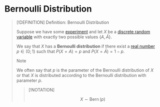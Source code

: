 # Bernoulli Distribution

>[!DEFINITION] Definition: Bernoulli Distribution
>
>Suppose we have some [experiment](../Experiments.md) and let $X$ be a [discrete random variable](Random%20Variables.md#Discrete%20Random%20Variables) with exactly two possible values $\{A, \bar{A}\}$.
>
>We say that $X$ has a **Bernoulli distribution** if there exist a [real number](../../Algebra/Fields/The%20Real%20Numbers/The%20Real%20Numbers.md) $p \in (0;1)$ such that $P(X = A) = p$ and $P(X = \bar{A}) = 1 - p$.
>
>>[!NOTE]
>>
>>We often say that $p$ is the parameter of the Bernoulli distribution of $X$ or that $X$ is distributed according to the Bernoulli distribution with parameter $p$.
>>
>
>>[!NOTATION]
>>
>>$$
>>X \sim \mathop{\operatorname{Bern}}(p)
>>$$
>>
>